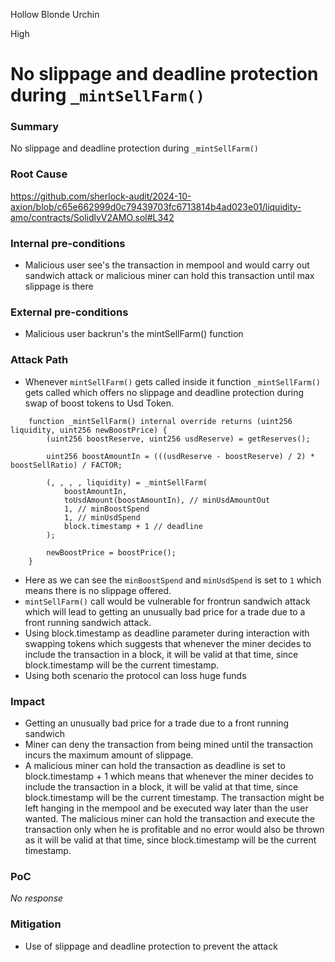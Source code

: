 Hollow Blonde Urchin

High

# No slippage and deadline protection during `_mintSellFarm()`

### Summary

No slippage and deadline protection during `_mintSellFarm()`

### Root Cause

https://github.com/sherlock-audit/2024-10-axion/blob/c65e662999d0c79439703fc6713814b4ad023e01/liquidity-amo/contracts/SolidlyV2AMO.sol#L342

### Internal pre-conditions

- Malicious user see's the transaction in mempool and would carry out sandwich attack or malicious miner can hold this transaction until max slippage is there

### External pre-conditions

- Malicious user backrun's the mintSellFarm() function

### Attack Path

- Whenever `mintSellFarm()` gets called inside it function `_mintSellFarm()` gets called which offers no slippage and deadline protection during swap of boost tokens to Usd Token.
```solidity
    function _mintSellFarm() internal override returns (uint256 liquidity, uint256 newBoostPrice) {
        (uint256 boostReserve, uint256 usdReserve) = getReserves();

        uint256 boostAmountIn = (((usdReserve - boostReserve) / 2) * boostSellRatio) / FACTOR;

        (, , , , liquidity) = _mintSellFarm(
            boostAmountIn,
            toUsdAmount(boostAmountIn), // minUsdAmountOut
            1, // minBoostSpend
            1, // minUsdSpend
            block.timestamp + 1 // deadline
        );

        newBoostPrice = boostPrice();
    }
```
- Here as we can see the `minBoostSpend` and `minUsdSpend` is set to `1` which means there is no slippage offered.
- `mintSellFarm()` call would be vulnerable for frontrun sandwich attack which will lead to getting an unusually bad price for a trade due to a front running sandwich attack.
- Using block.timestamp as deadline parameter  during interaction with swapping tokens which suggests that whenever the miner decides to include the transaction in a block, it will be valid at that time, since block.timestamp will be the current timestamp.
- Using both scenario the protocol can loss huge funds

### Impact

- Getting an unusually bad price for a trade due to a front running sandwich
- Miner can deny the transaction from being mined until the transaction incurs the maximum amount of slippage.
- A malicious miner can hold the transaction as deadline is set to block.timestamp + 1  which means that whenever the miner decides to include the transaction in a block, it will be valid at that time, since block.timestamp will be the current timestamp. The transaction might be left hanging in the mempool and be executed way later than the user wanted. The malicious miner can hold the transaction and execute the transaction only when he is profitable and no error would also be thrown as it will be valid at that time, since block.timestamp will be the current timestamp.

### PoC

_No response_

### Mitigation

- Use of slippage and deadline protection to prevent the attack